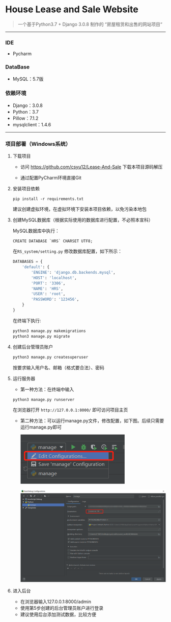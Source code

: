 #  House Lease and Sale Website

> 一个基于Python3.7 + Django 3.0.8 制作的 “房屋租赁和出售的网站项目“

------

### IDE
- Pycharm

### DataBase
- MySQL：5.7版

### 依赖环境
- Django：3.0.8
- Python：3.7
- Pillow：7.1.2
- mysqlclient：1.4.6


------

### 项目部署（Windows系统）

1. 下载项目

    * 访问 https://github.com/csyu12/Lease-And-Sale 下载本项目源码解压

    * 通过配置PyCharm环境直接Git

2. 安装项目依赖

   ```
   pip install -r requirements.txt
   ```
   建议创建虚拟环境，在虚拟环境下安装本项目依赖，以免污染本地包

3. 创建MySQL数据库（根据实际使用的数据库进行配置，不必照本宣科）

    MySQL数据库中执行：

    ```mysql
    CREATE DATABASE `HRS` CHARSET UTF8;
    ```

    在`RS_system/setting.py` 修改数据库配置，如下所示：

    ```python
    DATABASES = {
        'default': {
            'ENGINE': 'django.db.backends.mysql',
            'HOST': 'localhost',
            'PORT': '3306',
            'NAME': 'HRS',
            'USER': 'root',
            'PASSWORD': '123456',
        }
    }
    ```

    在终端下执行:

    ```python
    python3 manage.py makemigrations
    python3 manage.py migrate
    ```

4. 创建后台管理员账户

    ```python
    python3 manage.py createsuperuser
    ```

    按要求输入用户名、邮箱（格式要合法）、密码

5. 运行服务器

   * 第一种方法：在终端中输入

   ```python
   python3 manage.py runserver
   ```

   在浏览器打开 `http://127.0.0.1:8000/` 即可访问项目主页

   * 第二种方法：可以运行manage.py文件，修改配置，如下图。后续只需要运行manage.py即可

     ![Image text](README_IMG/3.png)

     ![Image text](README_IMG/manage.jpg)

6. 进入后台

   - 在浏览器输入127.0.0.1:8000/admin
   - 使用第5步创建的后台管理员账户进行登录
   - 建议使用后台添加测试数据，比较方便